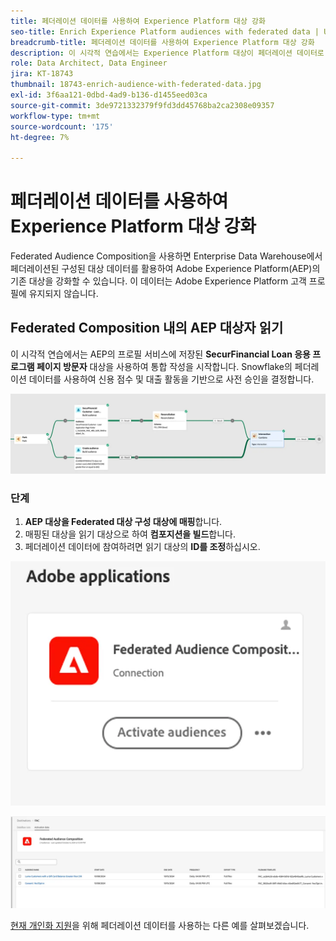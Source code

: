 ```yaml
---
title: 페더레이션 데이터를 사용하여 Experience Platform 대상 강화
seo-title: Enrich Experience Platform audiences with federated data | Unlock cross-channel insights with Federated Audience Composition
breadcrumb-title: 페더레이션 데이터를 사용하여 Experience Platform 대상 강화
description: 이 시각적 연습에서는 Experience Platform 대상이 페더레이션 데이터로 보강됩니다.
role: Data Architect, Data Engineer
jira: KT-18743
thumbnail: 18743-enrich-audience-with-federated-data.jpg
exl-id: 3f6aa121-0dbd-4ad9-b136-d1455eed03ca
source-git-commit: 3de9721332379f9fd3dd45768ba2ca2308e09357
workflow-type: tm+mt
source-wordcount: '175'
ht-degree: 7%

---
```


# 페더레이션 데이터를 사용하여 Experience Platform 대상 강화

Federated Audience Composition을 사용하면 Enterprise Data Warehouse에서 페더레이션된 구성된 대상 데이터를 활용하여 Adobe Experience Platform(AEP)의 기존 대상을 강화할 수 있습니다. 이 데이터는 Adobe Experience Platform 고객 프로필에 유지되지 않습니다.

## Federated Composition 내의 AEP 대상자 읽기

이 시각적 연습에서는 AEP의 프로필 서비스에 저장된 **SecurFinancial Loan 응용 프로그램 페이지 방문자** 대상을 사용하여 통합 작성을 시작합니다. Snowflake의 페더레이션 데이터를 사용하여 신용 점수 및 대출 활동을 기반으로 사전 승인을 결정합니다.

![federated-composition-example](assets/snowflake-preapproval.png)

### 단계

1. **AEP 대상을 Federated 대상 구성 대상에 매핑**&#x200B;합니다.
2. 매핑된 대상을 읽기 대상으로 하여 **컴포지션을 빌드**&#x200B;합니다.
3. 페더레이션 데이터에 참여하려면 읽기 대상의 **ID를 조정**&#x200B;하십시오.

![federated-method-1-1](assets/federated-method-1-1.png)

![federated-method-1-2](assets/federated-method-1-2.png)

[현재 개인화 지원](drive-in-the-moment-personalization.md)을 위해 페더레이션 데이터를 사용하는 다른 예를 살펴보겠습니다.
